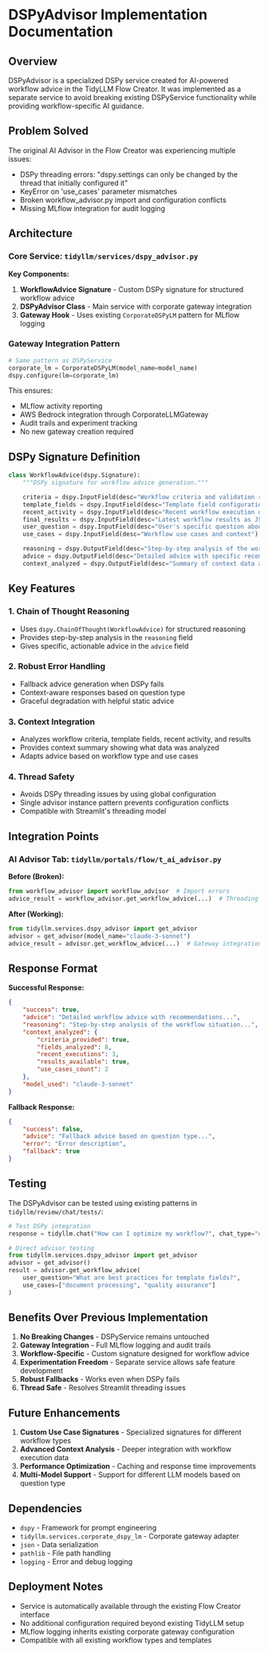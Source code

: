 # DSPyAdvisor Implementation Documentation

## Overview
DSPyAdvisor is a specialized DSPy service created for AI-powered workflow advice in the TidyLLM Flow Creator. It was implemented as a separate service to avoid breaking existing DSPyService functionality while providing workflow-specific AI guidance.

## Problem Solved
The original AI Advisor in the Flow Creator was experiencing multiple issues:
- DSPy threading errors: "dspy.settings can only be changed by the thread that initially configured it"
- KeyError on 'use_cases' parameter mismatches
- Broken workflow_advisor.py import and configuration conflicts
- Missing MLflow integration for audit logging

## Architecture

### Core Service: `tidyllm/services/dspy_advisor.py`

**Key Components:**
1. **WorkflowAdvice Signature** - Custom DSPy signature for structured workflow advice
2. **DSPyAdvisor Class** - Main service with corporate gateway integration
3. **Gateway Hook** - Uses existing `CorporateDSPyLM` pattern for MLflow logging

### Gateway Integration Pattern
```python
# Same pattern as DSPyService
corporate_lm = CorporateDSPyLM(model_name=model_name)
dspy.configure(lm=corporate_lm)
```

This ensures:
- MLflow activity reporting
- AWS Bedrock integration through CorporateLLMGateway
- Audit trails and experiment tracking
- No new gateway creation required

## DSPy Signature Definition

```python
class WorkflowAdvice(dspy.Signature):
    """DSPy signature for workflow advice generation."""

    criteria = dspy.InputField(desc="Workflow criteria and validation rules as JSON")
    template_fields = dspy.InputField(desc="Template field configuration as JSON")
    recent_activity = dspy.InputField(desc="Recent workflow execution data as JSON")
    final_results = dspy.InputField(desc="Latest workflow results as JSON")
    user_question = dspy.InputField(desc="User's specific question about the workflow")
    use_cases = dspy.InputField(desc="Workflow use cases and context")

    reasoning = dspy.OutputField(desc="Step-by-step analysis of the workflow situation")
    advice = dspy.OutputField(desc="Detailed advice with specific recommendations")
    context_analyzed = dspy.OutputField(desc="Summary of context data analyzed as JSON")
```

## Key Features

### 1. Chain of Thought Reasoning
- Uses `dspy.ChainOfThought(WorkflowAdvice)` for structured reasoning
- Provides step-by-step analysis in the `reasoning` field
- Gives specific, actionable advice in the `advice` field

### 2. Robust Error Handling
- Fallback advice generation when DSPy fails
- Context-aware responses based on question type
- Graceful degradation with helpful static advice

### 3. Context Integration
- Analyzes workflow criteria, template fields, recent activity, and results
- Provides context summary showing what data was analyzed
- Adapts advice based on workflow type and use cases

### 4. Thread Safety
- Avoids DSPy threading issues by using global configuration
- Single advisor instance pattern prevents configuration conflicts
- Compatible with Streamlit's threading model

## Integration Points

### AI Advisor Tab: `tidyllm/portals/flow/t_ai_advisor.py`

**Before (Broken):**
```python
from workflow_advisor import workflow_advisor  # Import errors
advice_result = workflow_advisor.get_workflow_advice(...)  # Threading issues
```

**After (Working):**
```python
from tidyllm.services.dspy_advisor import get_advisor
advisor = get_advisor(model_name="claude-3-sonnet")
advice_result = advisor.get_workflow_advice(...)  # Gateway integration
```

## Response Format

**Successful Response:**
```json
{
    "success": true,
    "advice": "Detailed workflow advice with recommendations...",
    "reasoning": "Step-by-step analysis of the workflow situation...",
    "context_analyzed": {
        "criteria_provided": true,
        "fields_analyzed": 8,
        "recent_executions": 3,
        "results_available": true,
        "use_cases_count": 2
    },
    "model_used": "claude-3-sonnet"
}
```

**Fallback Response:**
```json
{
    "success": false,
    "advice": "Fallback advice based on question type...",
    "error": "Error description",
    "fallback": true
}
```

## Testing

The DSPyAdvisor can be tested using existing patterns in `tidyllm/review/chat/tests/`:

```python
# Test DSPy integration
response = tidyllm.chat("How can I optimize my workflow?", chat_type="dspy", reasoning=True)

# Direct advisor testing
from tidyllm.services.dspy_advisor import get_advisor
advisor = get_advisor()
result = advisor.get_workflow_advice(
    user_question="What are best practices for template fields?",
    use_cases=["document processing", "quality assurance"]
)
```

## Benefits Over Previous Implementation

1. **No Breaking Changes** - DSPyService remains untouched
2. **Gateway Integration** - Full MLflow logging and audit trails
3. **Workflow-Specific** - Custom signature designed for workflow advice
4. **Experimentation Freedom** - Separate service allows safe feature development
5. **Robust Fallbacks** - Works even when DSPy fails
6. **Thread Safe** - Resolves Streamlit threading issues

## Future Enhancements

1. **Custom Use Case Signatures** - Specialized signatures for different workflow types
2. **Advanced Context Analysis** - Deeper integration with workflow execution data
3. **Performance Optimization** - Caching and response time improvements
4. **Multi-Model Support** - Support for different LLM models based on question type

## Dependencies

- `dspy` - Framework for prompt engineering
- `tidyllm.services.corporate_dspy_lm` - Corporate gateway adapter
- `json` - Data serialization
- `pathlib` - File path handling
- `logging` - Error and debug logging

## Deployment Notes

- Service is automatically available through the existing Flow Creator interface
- No additional configuration required beyond existing TidyLLM setup
- MLflow logging inherits existing corporate gateway configuration
- Compatible with all existing workflow types and templates